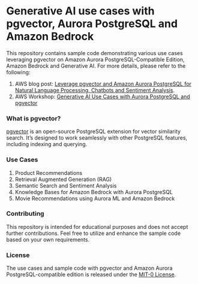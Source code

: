# Generative AI use cases with pgvector, Aurora PostgreSQL and Amazon Bedrock

This repository contains sample code demonstrating various use cases leveraging pgvector on Amazon Aurora PostgreSQL-Compatible Edition, Amazon Bedrock and Generative AI. For more details, please refer to the following:

1. AWS blog post: [Leverage pgvector and Amazon Aurora PostgreSQL for Natural Language Processing, Chatbots and Sentiment Analysis](https://aws.amazon.com/blogs/database/leverage-pgvector-and-amazon-aurora-postgresql-for-natural-language-processing-chatbots-and-sentiment-analysis/).
2. AWS Workshop: [Generative AI Use Cases with Aurora PostgreSQL and pgvector](https://catalog.workshops.aws/pgvector/en-US)


### What is pgvector?

[pgvector](https://github.com/pgvector/pgvector) is an open-source PostgreSQL extension for vector similarity search. It’s designed to work seamlessly with other PostgreSQL features, including indexing and querying.

### Use Cases
1. Product Recommendations
2. Retrieval Augmented Generation (RAG)
3. Semantic Search and Sentiment Analysis
4. Knowledge Bases for Amazon Bedrock with Aurora PostgreSQL
5. Movie Recommendations using Aurora ML and Amazon Bedrock

### Contributing

This repository is intended for educational purposes and does not accept further contributions. Feel free to utilize and enhance the sample code based on your own requirements.

### License

The use cases and sample code with pgvector and Amazon Aurora PostgreSQL-compatible edition is released under the [MIT-0 License](https://spdx.org/licenses/MIT-0.html).
